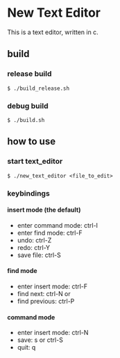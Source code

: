 # New Text Editor

This is a text editor, written in c.

## build
### release build
```
$ ./build_release.sh
```
### debug build
```
$ ./build.sh
```

## how to use
### start text_editor
```
$ ./new_text_editor <file_to_edit>
```

### keybindings
#### insert mode (the default)
- enter command mode: ctrl-I
- enter find mode: ctrl-F
- undo: ctrl-Z
- redo: ctrl-Y
- save file: ctrl-S 

#### find mode
- enter insert mode: ctrl-F
- find next: ctrl-N or <CR>
- find previous: ctrl-P

#### command mode
- enter insert mode: ctrl-N
- save: s or ctrl-S
- quit: q

